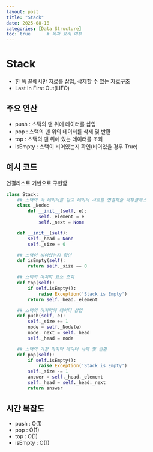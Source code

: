 ```yaml
---
layout: post
title: "Stack"
date: 2025-08-18
categories: [Data Structure]
toc: true      # 목차 표시 여부
---
```

# Stack
-   한 쪽 끝에서만 자료를 삽입, 삭제할 수 있는 자료구조
-   Last In First Out(LIFO)

## 주요 연산

-   push : 스택의 맨 위에 데이터를 삽입
-   pop : 스택의 맨 위의 데이터를 삭제 및 반환
-   top : 스택의 맨 위에 있는 데이터를 조회
-   isEmpty : 스택이 비어있는지 확인(비어있을 경우 True)

## 예시 코드

연결리스트 기반으로 구현함

```python:stack.py
class Stack:
    ## 스택의 각 데이터를 담고 데이터 서로를 연결해줄 내부클래스
    class _Node:
        def __init__(self, e):
            self._element = e
            self._next = None

    def __init__(self):
        self._head = None
        self._size = 0

    ## 스택이 비어있는지 확인
    def isEmpty(self): 
        return self._size == 0

    ## 스택의 마지막 요소 조회
    def top(self): 
        if self.isEmpty():
            raise Exception('Stack is Empty')
        return self._head._element

    ## 스택의 마지막에 데이터 삽입
    def push(self, e):
        self._size += 1
        node = self._Node(e)
        node._next = self._head
        self._head = node

    ## 스택의 가장 마지막 데이터 삭제 및 반환
    def pop(self):
        if self.isEmpty():
            raise Exception('Stack is Empty')
        self._size -= 1
        answer = self._head._element
        self._head = self._head._next
        return answer
```

## 시간 복잡도

-   push : O(1)
-   pop : O(1)
-   top : O(1)
-   isEmpty : O(1)